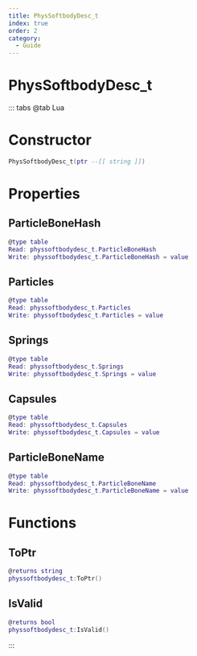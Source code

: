```yaml
---
title: PhysSoftbodyDesc_t
index: true
order: 2
category:
  - Guide
---
```


# PhysSoftbodyDesc_t

::: tabs
@tab Lua
# Constructor
```lua
PhysSoftbodyDesc_t(ptr --[[ string ]])
```
# Properties
## ParticleBoneHash 
```lua
@type table
Read: physsoftbodydesc_t.ParticleBoneHash
Write: physsoftbodydesc_t.ParticleBoneHash = value
```
## Particles 
```lua
@type table
Read: physsoftbodydesc_t.Particles
Write: physsoftbodydesc_t.Particles = value
```
## Springs 
```lua
@type table
Read: physsoftbodydesc_t.Springs
Write: physsoftbodydesc_t.Springs = value
```
## Capsules 
```lua
@type table
Read: physsoftbodydesc_t.Capsules
Write: physsoftbodydesc_t.Capsules = value
```
## ParticleBoneName 
```lua
@type table
Read: physsoftbodydesc_t.ParticleBoneName
Write: physsoftbodydesc_t.ParticleBoneName = value
```
# Functions
## ToPtr
```lua
@returns string
physsoftbodydesc_t:ToPtr()
```
## IsValid
```lua
@returns bool
physsoftbodydesc_t:IsValid()
```

:::